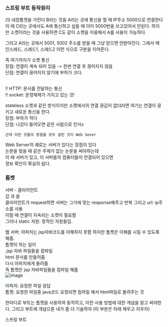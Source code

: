 
###  스프링 부트 동작원리

(1) 내장톰캣을 가진다
B라는 것을 A라는 곳에 통신을 할 때 IP주소 5000으로 연결한다 이 때 C라는 곳에서도 A에 통신하고 싶을 때 이미 5000번을 쓰고있어서 안된다. 하지만 소켓이라는 것을 사용하면
C도 같이 소켓을 이용해서 A를 사용이 가능하다.

그리고 A라는 곳에서 5001, 5002 주소를 받을 때 그냥 받으면
안받아진다. 그래서 메인스레드, 스레드1, 스레드2 이런 식으로
구분을 지어준다.

즉 여기까지가 소켓 통신
<br>장점: 연결이 계속 되어 있음 -> 한번 연결 후 끊어지지 않음
<br>단점: 연결이 끊어지지 않기에 부하가 크다.

<br>!! HTTP: 문서를 전달하는 통신
<br>!! socket: 운영체제가 가지고 있는 것!

stateless
소켓과 같은 방식이지만 소켓에서의 연결 끊김이 없더라면 여기는 연결이 끊키고 새로운 통신을 한다.
<br>장점: 부하가 적다
<br>단점: 나갔다 들어오면 같은 사람으로 인식x 

```
근데 이런 것들의 장점을 모두 살린 것이 Web Sever
```

Web Server의 예로는 서버가 있다는 장점이 있다 <br>
논문을 찾을 때 같은 주제가 없는 논문을 써야하는데<br>
이 때 서버가 있고, 이 서버들의 컴퓨터들이 연결되어 있으면<br> 정보 확인이 확실히 쉽다.<br>
  
### 톰켓  
서버 - 클라이언트  
갑   과    을  
클라이언트가 request하면 서버는 그거에 맞는 response해주고 반복 그리고 url: ip주소를 사용  
이럴 때 연결이 지속되는 소켓이 필요함   
그러나 static 자원: 정적인 자원들임.

웹 서버: 아파치는 jsp자바코드를 이해하지 못함 하지만
톰켓은 이해를 시킬 수 있도록 해줌.  
톰켓이 하는 일이  
.jsp 자바 파일들을 컴파일  
html 문서를 만들어줌   
다시 아파치에게 돌려줌   
즉 톰켓은 jsp 자바파일들을 컴파일 해줌  
![image](https://user-images.githubusercontent.com/80952596/147663785-8d88e4ff-8259-4c6c-95d1-0a0dad4f98a6.png)  

아파치: 요청한 파일 응답  
톰켓: 요청한 파일중 java코드 요청되면 컴파일 해서
html파일로 돌려주는 것

한마디로 부트는 톰켓을 사용하여 동작하고, 이런 사용 방법에 대한 개념을 알고 써야한다.
그리고 부트에 개념으론 내가 좀 더 기술하자 (이 부분은 아래 채우고 지우자)


스프링 부트 
